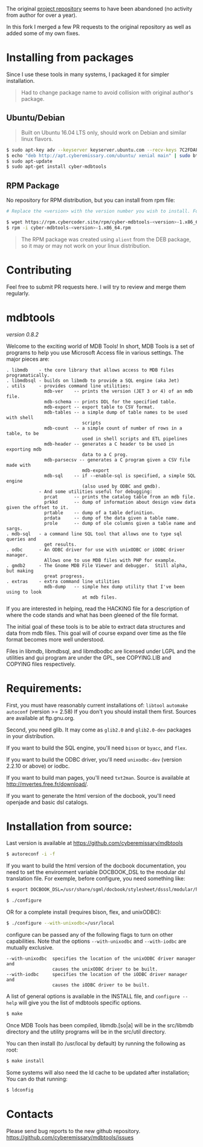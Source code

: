The original [project repository](https://github.com/brianb/mdbtools) seems to have been abandoned 
(no activity from author for over a year).

In this fork I merged a few PR requests to the original repository as well as added some of my own
fixes.

# Installing from packages
Since I use these tools in many systems, I packaged it for simpler installation. 

> Had to change package name to avoid collision with original author's package.

## Ubuntu/Debian
> Built on Ubuntu 16.04 LTS only, should work on Debian and similar linux flavors.

```bash
$ sudo apt-key adv --keyserver keyserver.ubuntu.com --recv-keys 7C2FDAFB
$ echo "deb http://apt.cyberemissary.com/ubuntu/ xenial main" | sudo btee -a /etc/apt/sources.list.d/apt.cyberemissary.com.list
$ sudo apt-update
$ sudo apt-get install cyber-mdbtools
```

## RPM Package
No repository for RPM distribution, but you can install from rpm file:

```bash
# Replace the <version> with the version number you wish to install. For list of versions see the releases on GitHub

$ wget https://rpm.cybercoder.site/rpm/cyber-mdbtools-<version>-1.x86_64.rpm
$ rpm -i cyber-mdbtools-<version>-1.x86_64.rpm 
```

> The RPM package was created using `alient` from the DEB package, so it may or may not work on your linux distribution.

# Contributing
Feel free to submit PR requests here. I will try to review and merge them regularly.

# mdbtools 
_version 0.8.2_

Welcome to the exciting world of MDB Tools! In short, MDB Tools is a set of 
programs to help you use Microsoft Access file in various settings.  The major
pieces are:

```
. libmdb    - the core library that allows access to MDB files programatically.
. libmdbsql - builds on libmdb to provide a SQL engine (aka Jet)
. utils     - provides command line utilities:
              mdb-ver    -- prints the version (JET 3 or 4) of an mdb file.
              mdb-schema -- prints DDL for the specified table.
              mdb-export -- export table to CSV format.
              mdb-tables -- a simple dump of table names to be used with shell
                            scripts
              mdb-count  -- a simple count of number of rows in a table, to be
                            used in shell scripts and ETL pipelines
              mdb-header -- generates a C header to be used in exporting mdb
                            data to a C prog.
              mdb-parsecsv -- generates a C program given a CSV file made with
                            mdb-export
              mdb-sql    -- if --enable-sql is specified, a simple SQL engine
                            (also used by ODBC and gmdb).
            - And some utilities useful for debugging:
              prcat      -- prints the catalog table from an mdb file.
              prkkd      -- dump of information about design view data given the offset to it.
              prtable    -- dump of a table definition.
              prdata     -- dump of the data given a table name.
              prole      -- dump of ole columns given a table name and sargs.
. mdb-sql   - a command line SQL tool that allows one to type sql queries and
              get results.
. odbc      - An ODBC driver for use with unixODBC or iODBC driver manager.
              Allows one to use MDB files with PHP for example.
. gmdb2     - The Gnome MDB File Viewer and debugger.  Still alpha, but making
              great progress.
. extras    - extra command line utilities
              mdb-dump   -- simple hex dump utility that I've been using to look
                            at mdb files.
```

If you are interested in helping, read the HACKING file for a description of 
where the code stands and what has been gleened of the file format.

The initial goal of these tools is to be able to extract data structures and 
data from mdb files.  This goal will of course expand over time as the file 
format becomes more well understood.

Files in libmdb, libmdbsql, and libmdbodbc are licensed under LGPL and the
utilities and gui program are under the GPL, see COPYING.LIB and COPYING files
respectively.


Requirements:
=============

First, you must have reasonably current installations of:
	`libtool`
	`automake`
	`autoconf` (version >= 2.58)
If you don't you should install them first. Sources are available at
ftp.gnu.org.

Second, you need glib. It may come as `glib2.0` and `glib2.0-dev` packages in your
distribution.

If you want to build the SQL engine, you'll need `bison` or `byacc`, and `flex`.

If you want to build the ODBC driver, you'll need `unixodbc-dev` (version 2.2.10 or
above) or iodbc.

If you want to build man pages, you'll need `txt2man`. Source is available at
http://mvertes.free.fr/download/.

If you want to generate the html version of the docbook, you'll need openjade
and basic dsl catalogs.


Installation from source:
=========================

Last version is available at https://github.com/cyberemissary/mdbtools

```bash
$ autoreconf -i -f
```

If you want to build the html version of the docbook documentation, you need to
set the environment variable DOCBOOK_DSL to the modular dsl translation file.
For exemple, before configure, you need something like:

```bash
$ export DOCBOOK_DSL=/usr/share/sgml/docbook/stylesheet/dsssl/modular/html/docbook.dsl

$ ./configure
```

OR for a complete install (requires bison, flex, and unixODBC):

```bash
$ ./configure --with-unixodbc=/usr/local
```

configure can be passed any of the following flags to turn on other 
capabilities.  Note that the options `--with-unixodbc` and `--with-iodbc` are
mutually exclusive.

```
--with-unixodbc  specifies the location of the unixODBC driver manager and 
                 causes the unixODBC driver to be built.
--with-iodbc     specifies the location of the iODBC driver manager and 
                 causes the iODBC driver to be built.
```

A list of general options is available in the INSTALL file, and
`configure --help` will give you the list of mdbtools specific options.

```bash
$ make
```

Once MDB Tools has been compiled, libmdb.[so|a] will be in the src/libmdb 
directory and the utility programs will be in the src/util directory.

You can then install (to /usr/local by default) by running the following as root:

```bash
$ make install
```

Some systems will also need the ld cache to be updated after installation;
You can do that running:

```bash 
$ ldconfig
```


Contacts
========

Please send bug reports to the new github repository.
https://github.com/cyberemissary/mdbtools/issues

